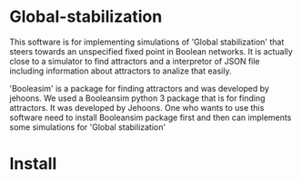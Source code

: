 # Global-stabilization
This software is for implementing simulations of 'Global stabilization' that steers towards an unspecified fixed point in Boolean networks. It is actually close to a simulator to find attractors and a interpretor of JSON file including information about attractors to analize that easily.

'Booleasim' is a package for finding attractors and was developed by jehoons.
We used a Booleansim python 3 package that is for finding attractors. It was developed by Jehoons.
One who wants to use this software need to install Booleansim package first and then can implements some simulations for 'Global stabilization'

# Install

